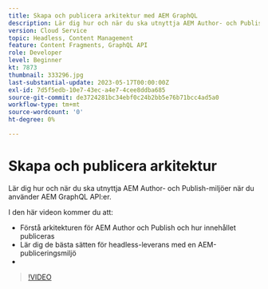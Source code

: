 ```yaml
---
title: Skapa och publicera arkitektur med AEM GraphQL
description: Lär dig hur och när du ska utnyttja AEM Author- och Publish-miljöer när du använder AEM GraphQL API:er.
version: Cloud Service
topic: Headless, Content Management
feature: Content Fragments, GraphQL API
role: Developer
level: Beginner
kt: 7873
thumbnail: 333296.jpg
last-substantial-update: 2023-05-17T00:00:00Z
exl-id: 7d5f5edb-10e7-43ec-a4e7-4cee8ddba685
source-git-commit: de3724281bc34ebf0c24b2bb5e76b71bcc4ad5a0
workflow-type: tm+mt
source-wordcount: '0'
ht-degree: 0%

---
```


# Skapa och publicera arkitektur

Lär dig hur och när du ska utnyttja AEM Author- och Publish-miljöer när du använder AEM GraphQL API:er.

I den här videon kommer du att:

+ Förstå arkitekturen för AEM Author och Publish och hur innehållet publiceras
+ Lär dig de bästa sätten för headless-leverans med en AEM-publiceringsmiljö
+ 
>[!VIDEO](https://video.tv.adobe.com/v/333296?quality=12&learn=on)
